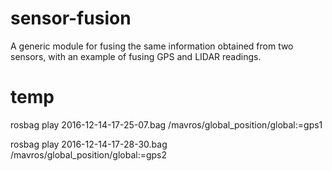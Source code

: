 # sensor-fusion
A generic module for fusing the same information obtained from two sensors, with an example of fusing GPS and LIDAR readings.

# temp
rosbag play 2016-12-14-17-25-07.bag /mavros/global_position/global:=gps1

rosbag play 2016-12-14-17-28-30.bag /mavros/global_position/global:=gps2

